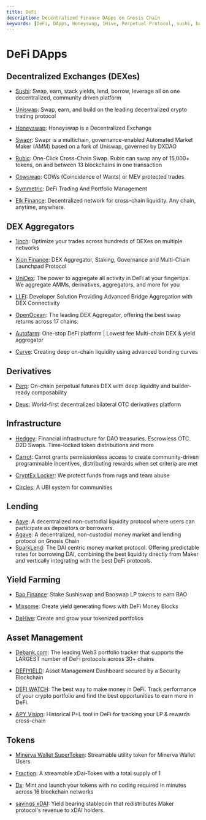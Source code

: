```yaml
---
title: DeFi
description: Decentralized Finance DApps on Gnosis Chain
keywords: [DeFi, DApps, Honeyswap, 1Hive, Perpetual Protocol, sushi, bao.finance, Swapr, Xion Finance, UniCrypt Network, pNetwork, Deus Finance DAO, Mixsome, Agave, Hedgey, DeBank, CLV, DxSale, Rubic, Fraction, Minerva, Curve, UniDex, Cowswap, CryptEx Locker, Tornado Cash, Elk Finance, Synapse Network, apy vision, DeHive, DeFi Watch, DeFi Yield, Carrot, Autofarm Network, OpenOcean, Li Finance, Aave, Spark, SparkLend] 
---
```


# DeFi DApps

## Decentralized Exchanges (DEXes)

* [Sushi](https://sushi.com): Swap, earn, stack yields, lend, borrow, leverage all on one decentralized, community driven platform

* [Uniswap](https://app.uniswap.org/): Swap, earn, and build on the leading decentralized crypto trading protocol

* [Honeyswap](https://honeyswap.org): Honeyswap is a Decentralized Exchange

* [Swapr](https://swapr.eth.limo/): Swapr is a multichain, governance-enabled Automated Market Maker (AMM) based on a fork of Uniswap, governed by DXDAO

* [Rubic](https://rubic.exchange/): One-Click Cross-Chain Swap. Rubic can swap any of 15,000+ tokens, on and between 13 blockchains in one transaction

* [Cowswap](https://cowswap.exchange/): COWs (Coincidence of Wants) or MEV protected trades

* [Symmetric](https://symmetric.finance): DeFi Trading And Portfolio Management

* [Elk Finance](https://elk.finance/): Decentralized network for cross-chain liquidity. Any chain, anytime, anywhere.

## DEX Aggregators

* [1inch](https://1inch.io/): Optimize your trades across hundreds of DEXes on multiple networks

* [Xion Finance](https://xion.finance): DEX Aggregator, Staking, Governance and Multi-Chain Launchpad Protocol

* [UniDex](https://www.unidex.exchange/): The power to aggregate all activity in DeFi at your fingertips. We aggregate AMMs, derivatives, aggregators, and more for you

* [LI.FI](https://li.fi): Developer Solution Providing Advanced Bridge Aggregation with DEX Connectivity 

* [OpenOcean](https://openocean.finance): The leading DEX Aggregator, offering the best swap returns across 17 chains. 

* [Autofarm](https://autofarm.network): One-stop DeFi platform | Lowest fee Multi-chain DEX & yield aggregator

* [Curve](https://xdai.curve.fi/): Creating deep on-chain liquidity using advanced bonding curves

## Derivatives

* [Perp](https://perp.com): On-chain perpetual futures DEX with deep liquidity and builder-ready composability

* [Deus](https://deus.finance): World-first decentralized bilateral OTC derivatives platform

## Infrastructure

* [Hedgey](https://hedgey.finance/): Financial infrastructure for DAO treasuries. Escrowless OTC. D2D Swaps. Time-locked token distributions and more

* [Carrot](https://carrot.eth.limo): Carrot grants permissionless access to create community-driven programmable incentives, distributing rewards when set criteria are met

* [CryptEx Locker](https://cryptexlock.me/): We protect funds from rugs and team 
abuse

 * [Circles](https://joincircles.net): A UBI system for communities


## Lending

* [Aave](https://aave.com): A decentralized non-custodial liquidity protocol where users can participate as depositors or borrowers.    
* [Agave](https://agave.finance): A decentralized, non-custodial money market and lending protocol on Gnosis Chain    
* [SparkLend](https://spark.fi): The DAI centric money market protocol. Offering predictable rates for borrowing DAI, combining the best liquidity directly from Maker and vertically integrating with the best DeFi protocols.


## Yield Farming

* [Bao Finance](https://bao.finance): Stake Sushiswap and Baoswap LP tokens to earn BAO

* [Mixsome](https://mixsome.cash/): Create yield generating flows with DeFi Money Blocks

* [DeHive](https://dehive.finance): Create and grow your tokenized portfolios

## Asset Management

* [Debank.com](https://Debank.com): The leading Web3 portfolio tracker that supports the LARGEST number of DeFi protocols across 30+ chains

* [DEFIYIELD](https://defiyield.app/): Asset Management Dashboard secured by a Security Blockchain

* [DEFI WATCH](https://defi.watch): The best way to make money in DeFi. Track performance of your crypto portfolio and find the best opportunities to earn more in DeFi.

* [APY Vision](https://apy.vision): Historical P+L tool in DeFi for tracking your LP & rewards cross-chain

## Tokens

* [Minerva Wallet SuperToken](https://docs.minerva.digital/miva-and-xdai-chain/miva-token): Streamable utility token for Minerva Wallet Users

* [Fraction](https://fraction.fyi/): A streamable xDai-Token with a total supply of 1

* [Dx](https://dx.app): Mint and launch your tokens with no coding required in minutes across 16 blockchain networks

* [savings xDAI](https://agave.finance/sdai/): Yield bearing stablecoin that redistributes Maker protocol's revenue to xDAI holders.
